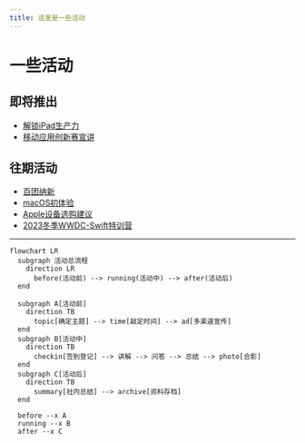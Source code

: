 ```yaml
---
title: 这里是一些活动
---
```


# 一些活动
## 即将推出

- [解锁iPad生产力](/activities/ComingSoon/ExploreiPad)
- [移动应用创新赛宣讲](/activities/ComingSoon/maic_speakers)

## 往期活动

- [百团纳新](/activities/PastEvents/biantuan)
- [macOS初体验](/activities/PastEvents/macos_experience)
- [Apple设备选购建议](/activities/PastEvents/device_suggestion)
- [2023冬季WWDC-Swift特训营](/activities/PastEvents/wwdc_swift2023)

---
```mermaid
flowchart LR
  subgraph 活动总流程
    direction LR
      before(活动前) --> running(活动中) --> after(活动后)
  end

  subgraph A[活动前]
    direction TB
      topic[确定主题] --> time[敲定时间] --> ad[多渠道宣传]
  end
  subgraph B[活动中]
    direction TB
      checkin[签到登记] --> 讲解 --> 问答 --> 总结 --> photo[合影]
  end
  subgraph C[活动后]
    direction TB
      summary[社内总结] --> archive[资料存档]
  end
  
  before --x A
  running --x B
  after --x C

```
